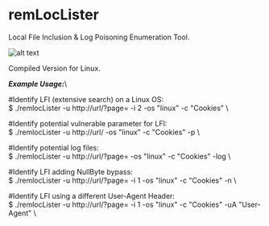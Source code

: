 # remLocLister
Local File Inclusion &amp; Log Poisoning Enumeration Tool.

![alt text](https://i.imgur.com/E3Q3P2M.png)

Compiled Version for Linux.

*__Example Usage:__*\

#Identify LFI (extensive search) on a Linux OS: \
$ ./remlocLister -u http://url/?page= -i 2 -os "linux" -c "Cookies" \

#Identify potential vulnerable parameter for LFI: \
$ ./remlocLister -u http://url/ -os "linux" -c "Cookies" -p \

#Identify potential log files: \
$ ./remlocLister -u http://url/?page= -os "linux" -c "Cookies" -log \

#Identify LFI adding NullByte bypass: \
$ ./remlocLister -u http://url/?page= -i 1 -os "linux" -c "Cookies" -n \

#Identify LFI using a different User-Agent Header: \
$ ./remlocLister -u http://url/?page= -i 1 -os "linux" -c "Cookies" -uA "User-Agent" \
